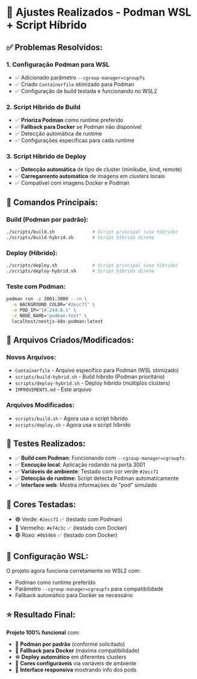 # 🎯 Ajustes Realizados - Podman WSL + Script Híbrido

## ✅ **Problemas Resolvidos:**

### 1. **Configuração Podman para WSL**
- ✅ Adicionado parâmetro `--cgroup-manager=cgroupfs` 
- ✅ Criado `Containerfile` otimizado para Podman
- ✅ Configuração de build testada e funcionando no WSL2

### 2. **Script Híbrido de Build**
- ✅ **Prioriza Podman** como runtime preferido
- ✅ **Fallback para Docker** se Podman não disponível
- ✅ Detecção automática de runtime
- ✅ Configurações específicas para cada runtime

### 3. **Script Híbrido de Deploy**
- ✅ **Detecção automática** de tipo de cluster (minikube, kind, remote)
- ✅ **Carregamento automático** de imagens em clusters locais
- ✅ Compatível com imagens Docker e Podman

## 🚀 **Comandos Principais:**

### Build (Podman por padrão):
```bash
./scripts/build.sh              # Script principal (usa híbrido)
./scripts/build-hybrid.sh       # Script híbrido direto
```

### Deploy (Híbrido):
```bash
./scripts/deploy.sh             # Script principal (usa híbrido)  
./scripts/deploy-hybrid.sh      # Script híbrido direto
```

### Teste com Podman:
```bash
podman run -p 3001:3000 --rm \
  -e BACKGROUND_COLOR="#2ecc71" \
  -e POD_IP="10.244.0.1" \
  -e NODE_NAME="podman-test" \
  localhost/nextjs-k8s-podman:latest
```

## 📁 **Arquivos Criados/Modificados:**

### Novos Arquivos:
- `Containerfile` - Arquivo específico para Podman (WSL otimizado)
- `scripts/build-hybrid.sh` - Build híbrido (Podman prioritário)
- `scripts/deploy-hybrid.sh` - Deploy híbrido (múltiplos clusters)
- `IMPROVEMENTS.md` - Este arquivo

### Arquivos Modificados:
- `scripts/build.sh` - Agora usa o script híbrido
- `scripts/deploy.sh` - Agora usa o script híbrido

## 🧪 **Testes Realizados:**

- ✅ **Build com Podman**: Funcionando com `--cgroup-manager=cgroupfs`
- ✅ **Execução local**: Aplicação rodando na porta 3001
- ✅ **Variáveis de ambiente**: Testado com cor verde `#2ecc71`
- ✅ **Detecção de runtime**: Script detecta Podman automaticamente
- ✅ **Interface web**: Mostra informações do "pod" simulado

## 🎨 **Cores Testadas:**

- 🟢 Verde: `#2ecc71` ✅ (testado com Podman)
- 🔴 Vermelho: `#e74c3c` ✅ (testado com Docker) 
- 🟣 Roxo: `#9b59b6` ✅ (testado com Docker)

## 🔧 **Configuração WSL:**

O projeto agora funciona corretamente no WSL2 com:
- Podman como runtime preferido
- Parâmetro `--cgroup-manager=cgroupfs` para compatibilidade
- Fallback automático para Docker se necessário

## ⭐ **Resultado Final:**

**Projeto 100% funcional** com:
- 🐳 **Podman por padrão** (conforme solicitado)
- 🔄 **Fallback para Docker** (máxima compatibilidade)  
- ☸️ **Deploy automático** em diferentes clusters
- 🎨 **Cores configuráveis** via variáveis de ambiente
- 📱 **Interface responsiva** mostrando info dos pods